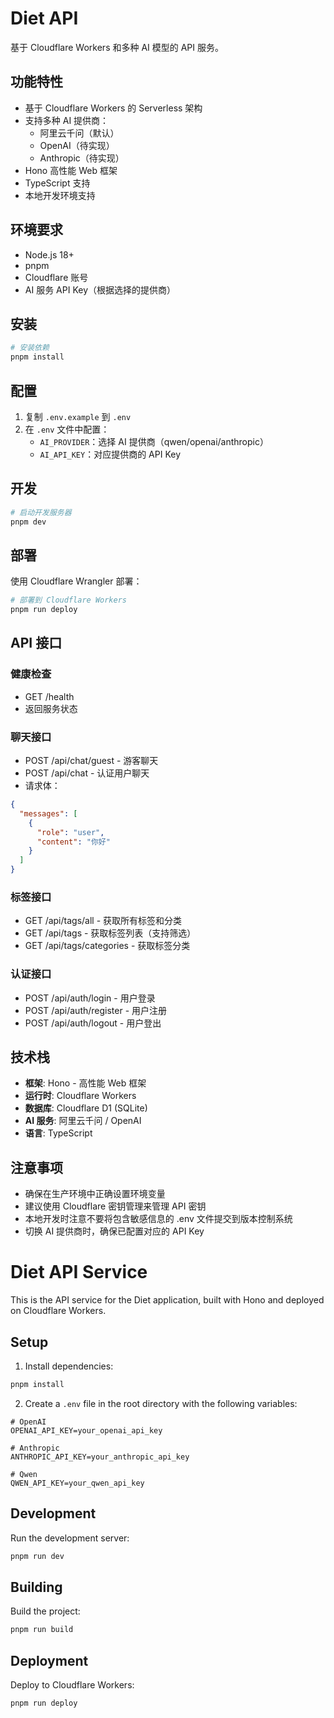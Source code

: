# Diet API

基于 Cloudflare Workers 和多种 AI 模型的 API 服务。

## 功能特性

- 基于 Cloudflare Workers 的 Serverless 架构
- 支持多种 AI 提供商：
  - 阿里云千问（默认）
  - OpenAI（待实现）
  - Anthropic（待实现）
- Hono 高性能 Web 框架
- TypeScript 支持
- 本地开发环境支持

## 环境要求

- Node.js 18+
- pnpm
- Cloudflare 账号
- AI 服务 API Key（根据选择的提供商）

## 安装

```bash
# 安装依赖
pnpm install
```

## 配置

1. 复制 `.env.example` 到 `.env`
2. 在 `.env` 文件中配置：
   - `AI_PROVIDER`：选择 AI 提供商（qwen/openai/anthropic）
   - `AI_API_KEY`：对应提供商的 API Key

## 开发

```bash
# 启动开发服务器
pnpm dev
```

## 部署

使用 Cloudflare Wrangler 部署：

```bash
# 部署到 Cloudflare Workers
pnpm run deploy
```

## API 接口

### 健康检查

- GET /health
- 返回服务状态

### 聊天接口

- POST /api/chat/guest - 游客聊天
- POST /api/chat - 认证用户聊天
- 请求体：

```json
{
  "messages": [
    {
      "role": "user",
      "content": "你好"
    }
  ]
}
```

### 标签接口

- GET /api/tags/all - 获取所有标签和分类
- GET /api/tags - 获取标签列表（支持筛选）
- GET /api/tags/categories - 获取标签分类

### 认证接口

- POST /api/auth/login - 用户登录
- POST /api/auth/register - 用户注册
- POST /api/auth/logout - 用户登出

## 技术栈

- **框架**: Hono - 高性能 Web 框架
- **运行时**: Cloudflare Workers
- **数据库**: Cloudflare D1 (SQLite)
- **AI 服务**: 阿里云千问 / OpenAI
- **语言**: TypeScript

## 注意事项

- 确保在生产环境中正确设置环境变量
- 建议使用 Cloudflare 密钥管理来管理 API 密钥
- 本地开发时注意不要将包含敏感信息的 .env 文件提交到版本控制系统
- 切换 AI 提供商时，确保已配置对应的 API Key

# Diet API Service

This is the API service for the Diet application, built with Hono and deployed on Cloudflare Workers.

## Setup

1. Install dependencies:

```bash
pnpm install
```

2. Create a `.env` file in the root directory with the following variables:

```env
# OpenAI
OPENAI_API_KEY=your_openai_api_key

# Anthropic
ANTHROPIC_API_KEY=your_anthropic_api_key

# Qwen
QWEN_API_KEY=your_qwen_api_key
```

## Development

Run the development server:

```bash
pnpm run dev
```

## Building

Build the project:

```bash
pnpm run build
```

## Deployment

Deploy to Cloudflare Workers:

```bash
pnpm run deploy
```
